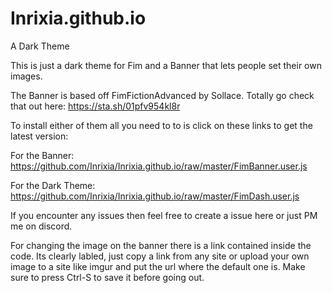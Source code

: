 # Inrixia.github.io
A Dark Theme


This is just a dark theme for Fim and a Banner that lets people set their own images.

The Banner is based off FimFictionAdvanced by Sollace. Totally go check that out here: https://sta.sh/01pfv954kl8r

To install either of them all you need to to is click on these links to get the latest version:

For the Banner:
https://github.com/Inrixia/Inrixia.github.io/raw/master/FimBanner.user.js

For the Dark Theme:
https://github.com/Inrixia/Inrixia.github.io/raw/master/FimDash.user.js

If you encounter any issues then feel free to create a issue here or just PM me on discord.

For changing the image on the banner there is a link contained inside the code. Its clearly labled, just copy a link from any site or upload your own image to a site like imgur and put the url where the default one is. Make sure to press Ctrl-S to save it before going out.
